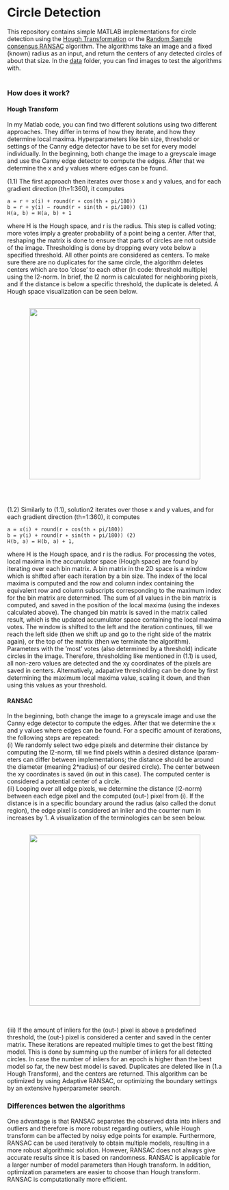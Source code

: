 # Circle Detection

This repository contains simple MATLAB implementations for circle detection using the [Hough
Transformation](https://en.wikipedia.org/wiki/Hough_transform) or the [Random Sample consensus
RANSAC](https://en.wikipedia.org/wiki/Random_sample_consensus) algorithm.
The algorithms take an image and a fixed (known) radius as an input, and return the centers of any detected circles of 
about that size.
In the [data](data) folder, you can find images to test the algorithms with. 
<br><br>

### How does it work?

#### Hough Transform

In my Matlab code, you can find two different solutions using two different approaches. They differ in terms of how they iterate, 
and how they determine local maxima. Hyperparameters like bin size, threshold or settings of the Canny edge detector have to be set 
for every model individually. In the beginning, both change the image to a greyscale image and use the Canny edge detector to compute the edges. 
After that we determine the x and y values where edges can be found.

(1.1) The first approach then iterates over those x and y values, and for each gradient direction (th=1:360), it computes
```
a = r + x(i) + round(r ∗ cos(th ∗ pi/180))
b = r + y(i) − round(r ∗ sin(th ∗ pi/180)) (1)
H(a, b) = H(a, b) + 1
```
where H is the Hough space, and r is the radius. 
This step is called voting; more votes imply a greater probability of a point being a center. 
After that, reshaping the matrix is done to ensure that parts of circles are not outside of the image. 
Thresholding is done by dropping every vote below a specified threshold. All other points are considered as centers. 
To make sure there are no duplicates for the same circle, the algorithm deletes centers which are too ’close’ to each other 
(in code: threshold multiple) using the l2-norm.
In brief, the l2 norm is calculated for neighboring pixels, and if the distance is below a specific threshold, the duplicate is deleted. A Hough space
visualization can be seen below.
<br><br>
<p align="center">
  <img src="http://www.math.tau.ac.il/~turkel/notes/hough4_files/hough.jpg" width=400> 
</p>
<br><br>

(1.2) Similarly to (1.1), solution2 iterates over those x and y values, and for each gradient direction (th=1:360), it computes
```
a = x(i) + round(r ∗ cos(th ∗ pi/180))
b = y(i) + round(r ∗ sin(th ∗ pi/180)) (2)
H(b, a) = H(b, a) + 1,
```
where H is the Hough space, and r is the radius. 
For processing the votes, local maxima in the accumulator space (Hough space) are found 
by iterating over each bin matrix. A bin matrix in the 2D space is a window which is shifted after each iteration by a bin size. 
The index of the local maxima is computed and the row and column index containing 
the equivalent row and column subscripts corresponding to the maximum index for the bin matrix are determined. The sum of all values in 
the bin matrix is computed, and saved in the position of the local maxima (using the indexes calculated above). 
The changed bin matrix is saved in the matrix called result, which is the updated accumulator space containing the local maxima votes. 
The window is shifted to the left and the iteration continues, till we reach the left side 
(then we shift up and go to the right side of the matrix again), or the top of the matrix (then we terminate the algorithm). 
Parameters with the ’most’ votes (also determined by a threshold) indicate circles in the image. 
Therefore, thresholding like mentioned in (1.1) is used, all non-zero values are detected and the xy coordinates of the pixels are saved in centers. 
Alternatively, adapative thresholding can be done by first determining the maximum local maxima value, scaling it down, 
and then using this values as your threshold.

#### RANSAC
In the beginning, both change the image to a greyscale image and use the Canny edge detector to compute the edges. 
After that we determine the x and y values where edges can be found. 
For a specific amount of iterations, the following steps are repeated:<br>
(i) We randomly select two edge pixels and determine their distance by computing the l2-norm, 
till we find pixels within a desired distance (param- eters can differ between implementations; 
the distance should be around the diameter (meaning 2*radius) of our desired circle). The center 
between the xy coordinates is saved (in out in this case). The computed center is considered a potential center of a circle.<br>
(ii) Looping over all edge pixels, we determine the distance (l2-norm) between each edge pixel and the computed (out-) 
pixel from (i). If the distance is in a specific boundary around the radius (also called the donut region), 
the edge pixel is considered an inlier and the counter num in increases by 1. A visualization of the terminologies can be seen below.
<br><br>
<p align="center">
  <img src="https://sdg002.github.io/ransac-circle/circle-images/sketch.io.RANSAC-definitions.png" width=400> 
</p>
<br><br>
(iii) If the amount of inliers for the (out-) 
pixel is above a predefined threshold, the (out-) pixel is considered a center and saved in the center matrix.
These iterations are repeated multiple times to get the best fitting model. This is done by summing up the number of inliers
for all detected circles. In case the number of inliers for an epoch is higher than the best model so far, the new best model 
is saved. Duplicates are deleted like in (1.a Hough Transform), and the centers are returned. This algorithm can be optimized 
by using Adaptive RANSAC, or optimizing the boundary settings by an extensive hyperparameter search.

### Differences betwen the algorithms

One advantage is that RANSAC separates the observed data into inliers and outliers and therefore is more robust 
regarding outliers, while Hough transform can be affected by noisy edge points for example. Furthermore, RANSAC 
can be used iteratively to obtain multiple models, resulting in a more robust algorithmic solution. However, 
RANSAC does not always give accurate results since it is based on randomness. RANSAC is applicable for a larger 
number of model parameters than Hough transform. In addition, optimization parameters are easier to choose than 
Hough transform. RANSAC is computationally more efficient.